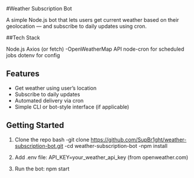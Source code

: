 #Weather Subscription Bot

A simple Node.js bot that lets users get current weather based on their geolocation — and subscribe to daily updates using cron.


##Tech Stack

Node.js
Axios (or fetch)
-OpenWeatherMap API 
node-cron for scheduled jobs
dotenv for config


## Features

- Get weather using user’s location
- Subscribe to daily updates
- Automated delivery via cron
- Simple CLI or bot-style interface (if applicable)



## Getting Started

1. Clone the repo
bash
-git clone https://github.com/SupBr1ght/weather-subscription-bot.git
-cd weather-subscription-bot
-npm install

2. Add .env file:
API_KEY=your_weather_api_key (from openweather.com)

3. Run the bot:
npm start
